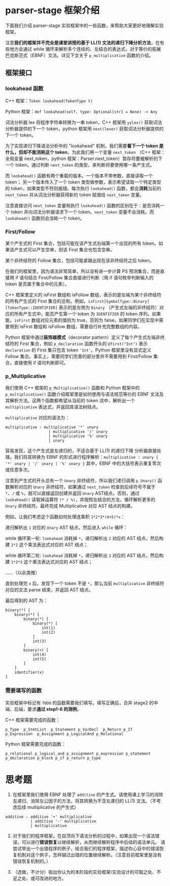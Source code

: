 # parser-stage 框架介绍

下面我们介绍 parser-stage 实验框架中的一些函数，来帮助大家更好地理解实验框架。

注意**我们的框架并不完全是课堂讲授的基于 LL(1) 文法的递归下降分析方法**，在有些地方会通过 while 循环来解析多个连续的、左结合的表达式，对于等价的拓展巴克斯范式（EBNF）文法。详见下文关于 `p_multiplicative` 函数的介绍。

## 框架接口

### lookahead 函数

C++ 框架：`Token lookahead(TokenType t)` 

Python 框架：`def lookahead(self, type: Optional[str] = None) -> Any`

词法分析器 lex 将程序字符串转换为一串 token，C++ 框架用 `yylex()` 获取词法分析器提供的下一个 token，python 框架用 `next(lexer)` 获取词法分析器提供的下一个 token。

为了实现递归下降语法分析中的 "lookahead" 机制，我们需要**看下一个 token 是什么，但却不能消耗这个 token**，为此我们用一个变量 `next_token` （C++ 框架：全局变量 next_token，python 框架：Parser.next_token）暂存将要被解析的下一个 token。通过判断 `next_token` 的类型，来判断将要使用哪一条产生式。

而 `lookahead()` 函数有两个重载的版本。一个版本不带参数，直接读取一个 token；
另一个版本传入了一个 token 类型做参数，表示希望读取一个特定类型的 token，如果类型不符则报错。每次执行 `lookahead()` 函数，都会**消耗**当前的 `next_token` 并从词法分析器获得新的 token 赋值给 `next_token` 变量。

注意直接访问 `next_token` 变量和执行 `lookahead()` 函数的区别在于：是否消耗一个 token 并向词法分析器请求下一个 token。`next_token` 变量不会消耗，而 `lookahead()` 函数则会消耗一个 token。

### First/Follow

某个产生式的 First 集合，包括可能在该产生式右端第一个出现的所有 token。如果该产生式可以产生空串，则该 First 集合也包含空串。

某个非终结符的 Follow 集合，包括可能紧跟出现在该非终结符之后 token。

在我们的框架里，因为语法非常简单，所以没有进一步计算 PS 预测集合，而是直接用 if 语句结合 First/Follow 集合直接进行判断（用 if 语句枚举判断输入的 token 是否属于集合中的元素）。

C++ 框架里定义的 isFirst 数组和 isFollow 数组，表示的是左端为某个非终结符的所有产生式的 First 集合的总和。例如，`isFirst[SymbolType::Binary][TokenType::IDENTIFIER]` 表示的是左侧为 `Binary` （产生式左端的非终结符）对应的所有产生式中，能否产生第一个 token 为 `IDENTIFIER` 的 token 序列。如果能，`isFirst` 数组对应元素的值则为 true，否则为 false。如果同学们在实现中需要用到 isFirst 数组和 isFollow 数组，需要自行补充完整数组的内容。

Python 框架中通过**装饰器模式**（decorator pattern）定义了每个产生式左端非终结符的 First 集合，例如 `p_declaration` 函数开头的 `@first("Int")` 表示 `declaration` 的 First 集只包含 token `'Int'`。Python 框架里没有显式定义 Follow 集合。事实上，需要同学们完善的部分里并不需要用到 First/Follow 集合，直接使用 if 语句判断即可。

### p_Multiplicative

我们使用 C++ 框架的 `p_Multiplicative()` 函数和 Python 框架中的 `p_multiplicative()` 函数介绍框架里是如何使用与语法规范等价的 EBNF 文法及其解析方法。这两个函数都希望从当前的 token 流中，解析出一个 `multiplicative` 表达式，并返回其语法树结点。

`multiplicative` 对应的语法为：

```
multiplicative : multiplicative '*' unary
                   | multiplicative '/' unary
                   | multiplicative '%' unary
                   | unary  
```

容易发现，这个产生式是左递归的，不适合基于 LL(1) 的递归下降 分析器直接处理。我们将其转换为 EBNF 的形式进行程序解析：`multiplicative : unary { '*' unary | '/' unary | '%' unary }` 其中，EBNF 中的大括号表示重复零次或任意多次。

注意到产生式的开头总有一个 `Unary` 非终结符，所以我们递归调用 `p_Unary()` 函数解析对应的 `Unary` 非终结符，如果通过 `next_token` 检查到后续符号不属于 `*`、`/` 或 `%`，就可以直接返回创建并返回 `Unary` AST结点。否则，通过 `lookahead()` 读取掉运算符 `(* / %)`，并按照左结合的方法，循环解析更多的 `Unary` 非终结符。最终完成 Multiplicative 对应 AST 结点的构建。

例如，让我们考虑这个函数如何处理连乘积 `1*2*3*(4+5)*x`：

递归解析出 `1` 对应的 `Unary` AST 结点，然后进入 `while` 循环：

while 循环第一轮: `lookahead` 消耗掉 `*`，递归解析出 `2` 对应的 AST 结点，然后构建 `1*2` 这个乘法表达式对应的 AST 结点；

while 循环第二轮: `lookahead` 消耗掉 `*`，递归解析出 `3` 对应的 AST 结点，然后构建 `1*2*3` 这个乘法表达式对应的 AST 结点；

……（以此类推）

直到处理完 `x` 后，发现下一个 token 不是 `*`，那么当前 `multiplicative` 非终结符对应的文法 parse 结束，并返回 AST 结点。

最后得到的 AST 为：
```
binary(*) [
    binary(*) [
        binary(*) [
            binary(*) [
                int(1)
                int(2)
            ]
            int(3)
        ]
        binary(+) [
            int(4)
            int(5)
        ]
    ]
    identifier(x)
]
```


### 需要填写的函数

实验框架中标记有 `TODO` 的函数需要我们填写。填写正确后，合并 stage2 的中端、后端，要求**通过 step1-6 的测例**。

C++ 框架需要完成的函数：
```
p_Type  p_StmtList  p_Statement p_VarDecl  p_Return p_If
p_Expression  p_Assignment p_LogicalAnd p_Relational
```

Python 框架需要完成的函数：
```
p_relational p_logical_and p_assignment p_expression p_statement
p_declaration p_block p_if p_return p_type 
```


# 思考题

1. 在框架里我们使用 EBNF 处理了 `additive` 的产生式。请使用课上学习的消除左递归、消除左公因子的方法，将其转换为不含左递归的 LL(1) 文法。（不考虑后续 multiplicative 的产生式）
```
additive : additive '+' multiplicative
           | additive '-' multiplicative
           | multiplicative  
```

2. 对于我们的程序框架，在自顶向下语法分析的过程中，如果出现一个语法错误，可以进行**错误恢复**以继续解析，从而继续解析程序中后续的语法单元。
请尝试举出一个出错程序的例子，结合我们的程序框架，描述你心目中的错误恢复机制对这个例子，怎样越过出错的位置继续解析。（注意目前框架里是没有错误恢复机制的。）

3. （选做，不计分）指出你认为的本阶段的实验框架/实验设计的可取之处、不足之处、或可改进的地方。
